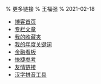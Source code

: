 % 更多链接
% 王福强
% 2021-02-18


- [博客首页](posts.html)
- [专栏文章](columns.html)
- [我的收藏夹](favorite.html)
- [我的年度关键词](keewords/index.html)
- [金融看板](dashboard.html)
- [快捷参考](references.html)
- [友情链接](interlinks.html)
- [汉字拼音工具](https://afoo.me/pinyin/index.html)







